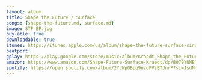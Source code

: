 ```yaml
---
layout: album
title: Shape the Future / Surface
songs: {shape-the-future.md, surface.md}
image: STF EP.jpg
buy-able: true
downloadable: true
itunes: https://itunes.apple.com/us/album/shape-the-future-surface-single/1351123893
beatport:
gplay: https://play.google.com/store/music/album/Kraedt_Shape_the_Future_Surface?id=Bziqrbvlafskw5le2lxbbyx76xa
amazon: https://www.amazon.com/Shape-Future-Surface-Kraedt/dp/B079YNMBTB/ref=sr_1_2?s=dmusic&ie=UTF8&qid=1519396578&sr=1-2-mp3-albums-bar-strip-0&keywords=Kraedt
spotify: https://open.spotify.com/album/2YcWpOBpq9nzoFVsBTJnrP?si=JsdN-Iq4SNK-DhCF0x3LdA
---
```

